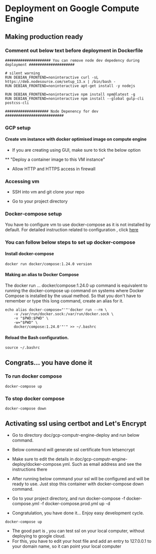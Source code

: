# Deployment on Google Compute Engine

## Making production ready

### Comment out below text before deployment in Dockerfile

```docker
##################### You can remove node dev depedency during deployment #####################

# silent warning  
RUN DEBIAN_FRONTEND=noninteractive curl -sL https://deb.nodesource.com/setup_13.x | /bin/bash - 
RUN DEBIAN_FRONTEND=noninteractive apt-get install -y nodejs

RUN DEBIAN_FRONTEND=noninteractive npm install npm@latest -g
RUN DEBIAN_FRONTEND=noninteractive npm install --global gulp-cli postcss-cli

#################### Node Depenency for dev ###########################
```

### GCP setup

#### Create vm instance with docker optimised image on compute engine

* If you are creating using GUI, make sure to tick the below option

** "Deploy a container image to this VM instance"

* Allow HTTP and HTTPS access in firewall

### Accessing vm

* SSH into vm and git clone your repo

* Go to your project directory

### Docker-compose setup

You have to configure vm to use docker-compose as it is not installed by default. 
For detailed instruction related to configuration , click [here](https://cloud.google.com/community/tutorials/docker-compose-on-container-optimized-os)

### You can follow below steps to set up docker-compose

#### Install docker-compose 

```docker
docker run docker/compose:1.24.0 version
```

#### Making an alias to Docker Compose

The docker run ... docker/compose:1.24.0 up command is equivalent to running the docker-compose up command on systems where Docker Compose is installed by the usual method.
So that you don't have to remember or type this long command, create an alias for it.

```docker
echo alias docker-compose="'"'docker run --rm \
    -v /var/run/docker.sock:/var/run/docker.sock \
    -v "$PWD:$PWD" \
    -w="$PWD" \
    docker/compose:1.24.0'"'" >> ~/.bashrc
```

#### Reload the Bash configuration.

```docker
source ~/.bashrc
```

## Congrats... you have done it

### To run docker compose

```docker
docker-compose up
```

### To stop docker compose

```docker
docker-compose down
```

## Activating ssl using certbot and Let's Encrypt

* Go to directory doc/gcp-computr-engine-deploy and run below command.
  
* Below command will generate ssl certificate from letsencrypt

* Make sure to edit the details in doc/gcp-computr-engine-deploy/docker-compose.yml. Such as email address and see the instructions there

* After running below command your ssl will be configured and will be ready to use. Just stop this container with docker-compose down command.

* Go to your project directory, and run docker-compose -f docker-compose.yml -f docker-compose.prod.yml up -d

* Congratulation, you have done it... Enjoy easy development cycle.
  
```docker
docker-compose up
```

* The good part is , you can test ssl on your local computer, without deploying to google cloud.
* For this, you have to edit your host file and add an entry to 127.0.0.1 to your domain name, so it can point your local computer
